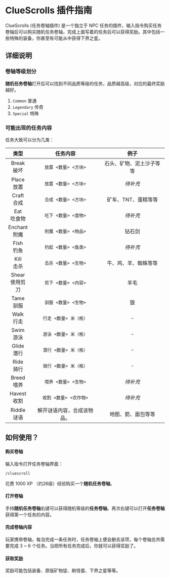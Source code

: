# ClueScrolls 插件指南

ClueScrolls (任务卷轴插件) 是一个独立于 NPC 任务的插件，输入指令购买任务卷轴后可以购买随机任务卷轴，完成上面写着的任务后可以获得奖励。其中包括一些特殊的装备，你甚至有可能从中获得下界之星。

## 详细说明

### 卷轴等级划分

**随机任务卷轴**打开后可以找到不同品质等级的任务，品质越高级，对应的最终奖励越好。

1. `Common` 普通
2. `Legendary` 传奇
3. `Special` 特殊

### 可能出现的任务内容

任务大致可以分为几类：

| 类型 | 任务内容 | 例子 |
|:-:|:-:|:-:|
| Break<br>破坏 | `放置 <数量> <方块>` | 石头、矿物、泥土沙子等等 |
| Place<br>放置 | `放置 <数量> <方块>` | *待补充* |
| Craft<br>合成 | `合成 <数量> <方块>` | 矿车、TNT、蛋糕等等 |
| Eat<br>吃食物 | `吃下 <数量> <食物>` | *待补充* |
| Enchant<br>附魔 | `附魔 <数量> <物品>` | 钻石剑 | 
| Fish<br>钓鱼 | `钓起 <数量> <鱼类>` | *待补充* | 
| Kill<br>击杀 | `击杀 <数量> <生物>` | 牛、鸡、羊、蜘蛛等等 |
| Shear<br>使用剪刀 | `剪下 <数量> <内容>` | 羊毛 |
| Tame<br>驯服 | `驯服 <数量> <生物>` | 狼 |
| Walk<br>行走 | `行走 <数量> 米（格）` | - | 
| Swim<br>游泳 | `游泳 <数量> 米（格）` | - | 
| Glide<br>潜行 | `潜行 <数量> 米（格）` | - | 
| Ride<br>骑行 | `骑行 <数量> 米（格）` | - | 
| Breed<br>喂养 | `喂养 <数量> <生物>` | *待补充* | 
| Havest<br>收割 | `收割 <数量> <农作物>` | *待补充* | 
| Riddle<br>谜语 | 解开谜语内容，合成该物品。 | 地图、箭、面包等等 | 


## 如何使用？

#### 购买卷轴

输入指令打开任务卷轴界面：
```minecraft
/cluescroll 
```

花费 1000 XP （约26级）经验购买一个**随机任务卷轴**。


#### 打开卷轴

手持**随机任务卷轴**右键可以获得随机等级的**任务卷轴**。再次右键可以打开**任务卷轴**获得第一个任务的内容。


#### 完成卷轴内容

玩家携带卷轴，每当完成一条任务时，任务卷轴上便会删去该项，每个卷轴总共需要完成 3 ~ 6 个任务。当把所有任务完成后，你就可以获得奖励了。

#### 获取奖励

奖励可能包括装备、原版矿物锭、刷怪蛋、下界之星等等。

